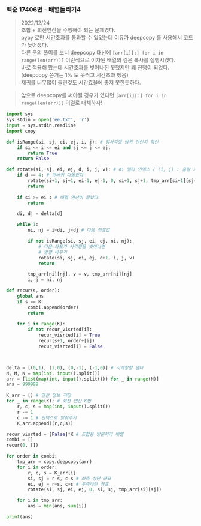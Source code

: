 ### 백준 17406번 - 배열돌리기4

> 2022/12/24 <br>
> 조합 + 회전연산을 수행해야 되는 문제였다.<br>
> pypy 로만 시간초과를 통과할 수 있었는데 이유가 deepcopy 를 사용해서 코드가 늦어졌다.<br>
> 다른 분의 풀이를 보니 deepcopy 대신에 `[arr[i][:] for i in range(len(arr))]` 이런식으로 이차원 배열의 깊은 복사를 실행시켰다.<br>
> 바로 적용해 봤는데 시간초과를 벗어나진 못했지만 꽤 진행이 되었다.(deepcopy 쓴거는 1% 도 못찍고 시간초과 떴음)<br>
> 재귀를 너무많이 돌린것도 시간효율에 좋지 못한듯하다.<br>

> 앞으로 deepcopy를 써야될 경우가 있다면 `[arr[i][:] for i in range(len(arr))]` 이걸로 대체하자!


```python
import sys
sys.stdin = open('ee.txt', 'r')
input = sys.stdin.readline
import copy

def isRange(si, sj, ei, ej, i, j): # 정사각형 범위 안인지 확인
    if si <= i <= ei and sj <= j <= ej:
        return True
    return False

def rotate(si, sj, ei, ej, d, i, j, v): # d: 델타 인덱스 / (i, j) : 출발 좌표 / v : 저당된 값 
    if d == 4: # 한바퀴 다돌았다
        rotate(si+1, sj+1, ei-1, ej-1, 0, si+1, sj+1, tmp_arr[si+1][sj+1]) # 다음 정사각형 돌리러 가기
        return
    
    if si >= ei : # 배열 연산이 끝났다.
        return

    di, dj = delta[d]

    while 1:
        ni, nj = i+di, j+dj # 다음 좌표값

        if not isRange(si, sj, ei, ej, ni, nj):
            # 다음 좌표가 사각형을 벗어나면
            # 방향 바꾸기
            rotate(si, sj, ei, ej, d+1, i, j, v)
            return

        tmp_arr[ni][nj], v = v, tmp_arr[ni][nj]
        i, j = ni, nj

def recur(s, order):
    global ans
    if s == K:
        combi.append(order)
        return 
    
    for i in range(K):
        if not recur_visrted[i]:
            recur_visrted[i] = True
            recur(s+1, order+[i])
            recur_visrted[i] = False



delta = [(0,1), (1,0), (0,-1), (-1,0)] # 시계방향 델타
N, M, K = map(int, input().split())
arr = [list(map(int, input().split())) for _ in range(N)]
ans = 999999

K_arr = [] # 연산 정보 저장
for _ in range(K): # 회전 연산 K번
    r, c, s = map(int, input().split())
    r -= 1
    c -= 1 # 인덱스로 맞춰주기
    K_arr.append((r,c,s))

recur_visrted = [False]*K # 조합용 방문처리 배열
combi = []
recur(0, [])

for order in combi:
    tmp_arr = copy.deepcopy(arr)
    for i in order:
        r, c, s = K_arr[i]
        si, sj = r-s, c-s # 좌측 상단 좌표
        ei, ej = r+s, c+s # 우측하단 좌표
        rotate(si, sj, ei, ej, 0, si, sj, tmp_arr[si][sj])

    for i in tmp_arr:
        ans = min(ans, sum(i))

print(ans)
```